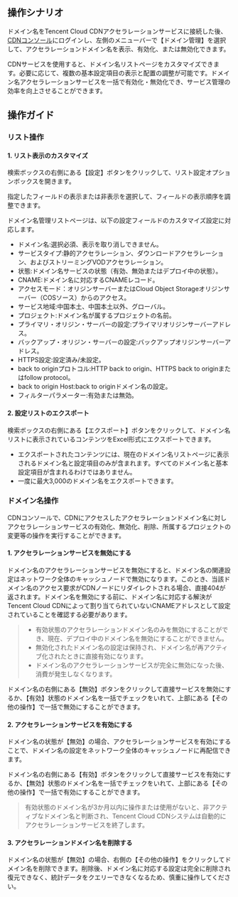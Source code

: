 ## 操作シナリオ
ドメイン名をTencent Cloud CDNアクセラレーションサービスに接続した後、<br/>[CDNコンソール](https://console.cloud.tencent.com/cdn)にログインし、左側のメニューバーで【ドメイン管理】を選択して、アクセラレーションドメイン名を表示、有効化、または無効化できます。

CDNサービスを使用すると、ドメイン名リストページをカスタマイズできます。必要に応じて、複数の基本設定項目の表示と配置の調整が可能です。ドメイン名アクセラレーションサービスを一括で有効化・無効化でき、サービス管理の効率を向上させることができます。
## 操作ガイド
### リスト操作
#### 1. リスト表示のカスタマイズ
検索ボックスの右側にある【設定】ボタンをクリックして、リスト設定オプションボックスを開きます。

指定したフィールドの表示または非表示を選択して、フィールドの表示順序を調整できます。

ドメイン名管理リストページは、以下の設定フィールドのカスタマイズ設定に対応します。

+ ドメイン名:選択必須、表示を取り消しできません。
+ サービスタイプ:静的アクセラレーション、ダウンロードアクセラレーション、およびストリーミングVODアクセラレーション。
+ 状態:ドメイン名サービスの状態（有効、無効またはデプロイ中の状態）。
+ CNAME:ドメイン名に対応するCNAMEレコード。
+ アクセスモード：オリジンサーバーまたはCloud Object Storageオリジンサーバー（COSソース）からのアクセス。
+ サービス地域:中国本土、中国本土以外、グローバル。
+ プロジェクト:ドメイン名が属するプロジェクトの名前。
+ プライマリ・オリジン・サーバーの設定:プライマリオリジンサーバーアドレス。
+ バックアップ・オリジン・サーバーの設定:バックアップオリジンサーバーアドレス。
+ HTTPS設定:設定済み/未設定。
+ back to originプロトコル:HTTP back to origin、HTTPS back to originまたはfollow protocol。
+ back to origin Host:back to originドメイン名の設定。
+ フィルターパラメーター:有効または無効。

#### 2. 設定リストのエクスポート

検索ボックスの右側にある【エクスポート】ボタンをクリックして、ドメイン名リストに表示されているコンテンツをExcel形式にエクスポートできます。

+ エクスポートされたコンテンツには、現在のドメイン名リストページに表示されるドメイン名と設定項目のみが含まれます。すべてのドメイン名と基本設定項目が含まれるわけではありません。
+ 一度に最大3,000のドメイン名をエクスポートできます。



### ドメイン名操作
CDNコンソールで、CDNにアクセスしたアクセラレーションドメイン名に対しアクセラレーションサービスの有効化、無効化、削除、所属するプロジェクトの変更等の操作を実行することができます。
<span ID = "close"></span>

#### 1. アクセラレーションサービスを無効にする

ドメイン名のアクセラレーションサービスを無効にすると、ドメイン名の関連設定はネットワーク全体のキャッシュノードで無効になります。このとき、当該ドメイン名のアクセス要求がCDNノードにリダイレクトされる場合、直接404が返されます。ドメイン名を無効にする前に、ドメイン名に対応する解決がTencent Cloud CDNによって割り当てられていないCNAMEアドレスとして設定されていることを確認する必要があります。

>
> - 有効状態のアクセラレーションドメイン名のみを無効にすることができ、現在、デプロイ中のドメイン名を無効にすることができません。
> - 無効化されたドメイン名の設定は保持され、ドメイン名が再アクティブ化されたときに直接有効になります。
> - ドメイン名のアクセラレーションサービスが完全に無効になった後、消費が発生しなくなります。

ドメイン名の右側にある【無効】ボタンをクリックして直接サービスを無効にするか、【有効】状態のドメイン名を一括でチェックをいれて、上部にある【その他の操作】で一括で無効にすることができます。


<span ID = "open"></span>

#### 2. アクセラレーションサービスを有効にする

ドメイン名の状態が【無効】の場合、アクセラレーションサービスを有効にすることで、ドメイン名の設定をネットワーク全体のキャッシュノードに再配信できます。

ドメイン名の右側にある【有効】ボタンをクリックして直接サービスを有効にするか、【無効】状態のドメイン名を一括でチェックをいれて、上部にある【その他の操作】で一括で有効にすることができます。

>
>有効状態のドメイン名が3か月以内に操作または使用がないと、非アクティブなドメイン名と判断され、Tencent Cloud CDNシステムは自動的にアクセラレーションサービスを終了します。
>

<span ID = "del"></span>
#### 3. アクセラレーションドメイン名を削除する

ドメイン名の状態が【無効】の場合、右側の【その他の操作】をクリックしてドメイン名を削除できます。削除後、ドメイン名に対応する設定は完全に削除され復元できなく、統計データをクエリーできなくなるため、慎重に操作してください。


